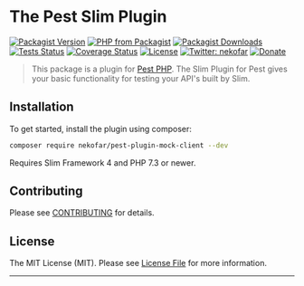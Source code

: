 # The Pest Slim Plugin

[![Packagist Version][icon-packagist]][link-packagist]
[![PHP from Packagist][icon-php-version]][link-packagist]
[![Packagist Downloads][icon-downloads]][link-packagist]
[![Tests Status][icon-workflow]][link-workflow]
[![Coverage Status][icon-coverage]][link-coverage]
[![License][icon-license]][link-license]
[![Twitter: nekofar][icon-twitter]][link-twitter]
[![Donate](https://img.shields.io/badge/donate-nekofar.crypto-a2b9bc?logo=ko-fi&logoColor=white)](https://ud.me/nekofar.crypto)


> This package is a plugin for [Pest PHP](https://pestphp.com).
The Slim Plugin for Pest gives your basic functionality for testing your API's built by Slim.

## Installation

To get started, install the plugin using composer:

```bash
composer require nekofar/pest-plugin-mock-client --dev
```


Requires Slim Framework 4 and PHP 7.3 or newer.

<!--
## Usage

```php
use function Nekofar\Pest\MockClient\client;
            
it('', function (): void {
    client();
});
```
-->

## Contributing

Please see [CONTRIBUTING](CONTRIBUTING.md) for details.

## License

The MIT License (MIT). Please see [License File](LICENSE) for more information.

---
[icon-packagist]: https://img.shields.io/packagist/v/nekofar/pest-plugin-mock-client.svg
[icon-php-version]: https://img.shields.io/packagist/php-v/nekofar/pest-plugin-mock-client.svg
[icon-twitter]: https://img.shields.io/twitter/follow/nekofar.svg?style=flat
[icon-coverage]: https://codecov.io/gh/nekofar/pest-plugin-mock-client/graph/badge.svg
[icon-license]: https://img.shields.io/github/license/nekofar/pest-plugin-mock-client.svg
[icon-workflow]: https://img.shields.io/github/actions/workflow/status/nekofar/pest-plugin-mock-client/tests.yml
[icon-downloads]: https://img.shields.io/packagist/dt/nekofar/pest-plugin-mock-client

[link-packagist]: https://packagist.org/packages/nekofar/pest-plugin-mock-client
[link-twitter]: https://twitter.com/nekofar
[link-coverage]: https://codecov.io/gh/nekofar/pest-plugin-mock-client
[link-license]: https://github.com/nekofar/pest-plugin-mock-client/blob/master/LICENSE.md
[link-workflow]: https://github.com/nekofar/pest-plugin-mock-client/actions/workflows/tests.yml
